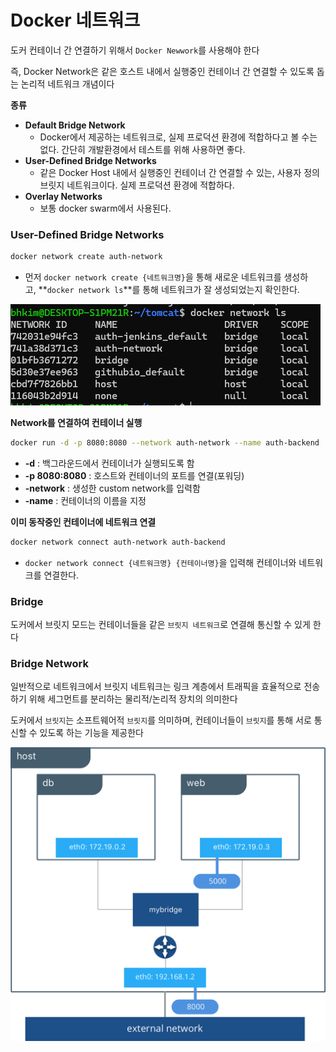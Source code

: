 # Docker 네트워크

도커 컨테이너 간 연결하기 위해서 `Docker Newwork`를 사용해야 한다

즉, Docker Network은 같은 호스트 내에서 실행중인 컨테이너 간 연결할 수 있도록 돕는 논리적 네트워크 개념이다

**종류**

- **Default Bridge Network**
    - Docker에서 제공하는 네트워크로, 실제 프로덕션 환경에 적합하다고 볼 수는 없다. 간단히 개발환경에서 테스트를 위해 사용하면 좋다.
- **User-Defined Bridge Networks**
    - 같은 Docker Host 내에서 실행중인 컨테이너 간 연결할 수 있는, 사용자 정의 브릿지 네트워크이다. 실제 프로덕션 환경에 적합하다.
- **Overlay Networks**
    - 보통 docker swarm에서 사용된다.

### User-Defined Bridge Networks

```bash
docker network create auth-network
```

- 먼저 `docker network create {네트워크명}`을 통해 새로운 네트워크를 생성하고, **`docker network ls`**를 통해 네트워크가 잘 생성되었는지 확인한다.

![docker_network_1.png](/assets/img/chpater2/docker/docker_network_1.png)

**Network를 연결하여 컨테이너 실행**

```bash
docker run -d -p 8080:8080 --network auth-network --name auth-backend
```

- **-d** : 백그라운드에서 컨테이너가 실행되도록 함
- **-p 8080:8080** : 호스트와 컨테이너의 포트를 연결(포워딩) <host port number:container port number>
- **-network** : 생성한 custom network를 입력함
- **-name** : 컨테이너의 이름을 지정

**이미 동작중인 컨테이너에 네트워크 연결**

```bash
docker network connect auth-network auth-backend
```

- `docker network connect {네트워크명} {컨테이너명}`을 입력해 컨테이너와 네트워크를 연결한다.

### Bridge

도커에서 브릿지 모드는 컨테이너들을 같은 `브릿지 네트워크`로 연결해 통신할 수 있게 한다

### Bridge Network

일반적으로 네트워크에서 브릿지 네트워크는 링크 계층에서 트래픽을 효율적으로 전송하기 위해 세그먼트를 분리하는 물리적/논리적 장치의 의미한다

도커에서 `브릿지`는 소프트웨어적 `브릿지`를 의미하며, 컨테이너들이 `브릿지`를 통해 서로 통신할 수 있도록 하는 기능을 제공한다

![docker_network_2.png](/assets/img/chpater2/docker/docker_network_2.png)